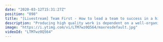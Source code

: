```yaml
---
date: "2020-03-12T15:31:27Z"
position: "098"
title: "[Livestream] Team First - How to lead a team to success in a high pressure environment"
description: "Producing high quality work is dependent on a well-organized team, especially in a high-pressure environment like an ad agency or a production studio. At a certain scale almost every team struggles with cultural differences, perceived pressure from management or misaligned definitions of success.\n\nThese examples are only a handful of the problems teams face, which results in developers that are unhappy and stressed out. Processes outside of their control keep them from doing the thing they love: write great code.\n\nOver the years I have learned that you are more successful if you understand what motivates people. We know happy teams produce better work. Motivated and responsible people are the core of our success. Therefore, I have created a framework (yes, I'm a developer) to deal with projects in complex environments that I call \"Team First\".\n\nThis video is about how the \"Team First\" framework came to be and how it works. It contains best practices and rules to follow in order to make yourself and your team successful. I share anecdotes from years of experience that most developers can identify with.\n\nBefore writing a single line of code you have to deal with all challenges that prohibit you from producing a quality product. The \"Team First\" framework helps leaders, teams and developers get there.\n\nFollow me here:\nWebsite: https://timbenniks.nl/\nTwitter: https://twitter.com/timbenniks\nGithub: https://github.com/timbenniks\n\n#teamfirst #career #management #motivation"
image: "https://i.ytimg.com/vi/LTM7wz0Q564/maxresdefault.jpg"
videoId: "LTM7wz0Q564"
---
```



